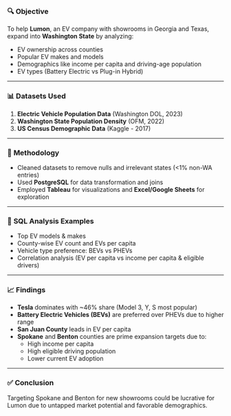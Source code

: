 

### 🔍 **Objective**
To help **Lumon**, an EV company with showrooms in Georgia and Texas, expand into **Washington State** by analyzing:
- EV ownership across counties
- Popular EV makes and models
- Demographics like income per capita and driving-age population
- EV types (Battery Electric vs Plug-in Hybrid)

---

### 📊 **Datasets Used**
1. **Electric Vehicle Population Data** (Washington DOL, 2023)
2. **Washington State Population Density** (OFM, 2022)
3. **US Census Demographic Data** (Kaggle - 2017)

---

### 🧹 **Methodology**
- Cleaned datasets to remove nulls and irrelevant states (<1% non-WA entries)
- Used **PostgreSQL** for data transformation and joins
- Employed **Tableau** for visualizations and **Excel/Google Sheets** for exploration

---

### 🔧 **SQL Analysis Examples**
- Top EV models & makes
- County-wise EV count and EVs per capita
- Vehicle type preference: BEVs vs PHEVs
- Correlation analysis (EV per capita vs income per capita & eligible drivers)

---

### 📈 **Findings**
- **Tesla** dominates with ~46% share (Model 3, Y, S most popular)
- **Battery Electric Vehicles (BEVs)** are preferred over PHEVs due to higher range
- **San Juan County** leads in EV per capita
- **Spokane** and **Benton** counties are prime expansion targets due to:
  - High income per capita
  - High eligible driving population
  - Lower current EV adoption

---

### ✅ **Conclusion**
Targeting Spokane and Benton for new showrooms could be lucrative for Lumon due to untapped market potential and favorable demographics.

